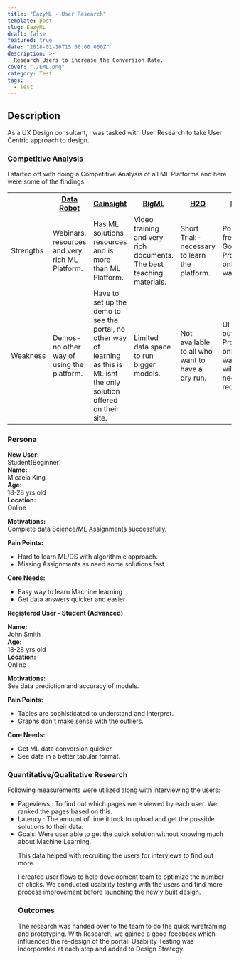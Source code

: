 ```yaml
---
title: "EazyML - User Research"
template: post
slug: EazyML
draft: false
featured: true
date: "2018-01-10T15:00:00.000Z"
description: >-
  Research Users to increase the Conversion Rate.
cover: "./EML.png"
category: Test
tags:
  - Test
---
```


## Description

As a UX Design consultant, I was tasked with User Research to take User Centric approach to design.

### Competitive Analysis

I started off with doing a Competitive Analysis of all ML Platforms and here were some of the findings:

   <table style="width:100%">
     <tr>
     <th></th>
     <th><a href="https://www.datarobot.com/platform/automated-machine-learning/"> Data Robot </a> </th>
     <th><a href = "https://www.gainsight.com"> Gainsight </a></th>
     <th><a href= "https://www.gainsight.com"> BigML </a></th>
     <th><a href="https://www.h2o.ai"> H2O </a></th>
     <th><a href= "https://eazyml.com"> EazyML </a></th>
   </tr>
    <tr>
     <td>Strengths</td>
     <td>Webinars, resources and very rich ML Platform.</td>
     <td>Has ML solutions resources and is more than ML Platform.</td>
     <td>Video training and very rich documents. The best teaching materials.</td>
     <td>Short Trial:- necessary to learn the platform.</td>
     <td>Portal with free signup. Good Product onboarding walkthrough. </td>
    </tr>
   <tr>
     <td>Weakness</td>
     <td>Demos- no other way of using the platform.</td>
     <td>Have to set up the demo to see the portal, no other way of learning as this is ML isnt the only solution offered on their site.</td>
     <td>Limited data space to run bigger models.</td>
     <td>Not available to all who want to have a dry run.</td>
     <td>UI is very outdated. Product onboarding walkthrough will also need redesigning. </td>
   </tr>
   <tr>
   </table>

### Persona

<b>New User:</b> <br> Student(Beginner)</br>
<b>Name:</b> <br>Micaela King </br>
<b>Age:</b> <br>18-28 yrs old </br>
<b>Location:</b> <br>Online </br>

<b>Motivations:</b>
<br> Complete data Science/ML Assignments successfully.</br>

<b>Pain Points:</b>

<ul>
<li>Hard to learn ML/DS with algorithmic approach.</li>
<li>Missing Assignments as need some solutions fast.</li>
</ul>
<b>Core Needs:</b>
<ul>
<li>Easy way to learn Machine learning</li>
<li>Get data answers quicker and easier</li>
</ul>

<b>Registered User - Student (Advanced)</b><br>

<b>Name: </b> <br>John Smith </br>
<b>Age: </b> <br>18-28 yrs old </br>
<b>Location:</b> <br>Online </br>

<b>Motivations:</b>
<br>See data prediction and accuracy of models.</br>

<b>Pain Points:</b>

<ul><li>Tables are sophisticated to understand and interpret. </li>
<li>Graphs don't make sense with the outliers. </li>
</ul>

<b>Core Needs:</b>

<ul>
<li>Get ML data conversion quicker.</li>
<li>See data in a better tabular format.</li>
</ul>

### Quantitative/Qualitative Research

Following measurements were utilized along with interviewing the users:

<ul>
<li> Pageviews : To find out which pages were viewed by each user. We ranked the pages based on this. </li>
<li> Latency : The amount of time it took to upload and get the possible solutions to their data. </li>
<li> Goals: Were user able to get the quick solution without knowing much about Machine Learning. </li>

This data helped with recruiting the users for interviews to find out more.

I created user flows to help development team to optimize the number of clicks. We conducted usability testing with the users and find more process improvement before launching the newly built design.

### Outcomes

The research was handed over to the team to do the quick wireframing and prototyping. With Research, we gained a good feedback which influenced the re-design of the portal. Usability Testing was incorporated at each step and added to Design Strategy.
